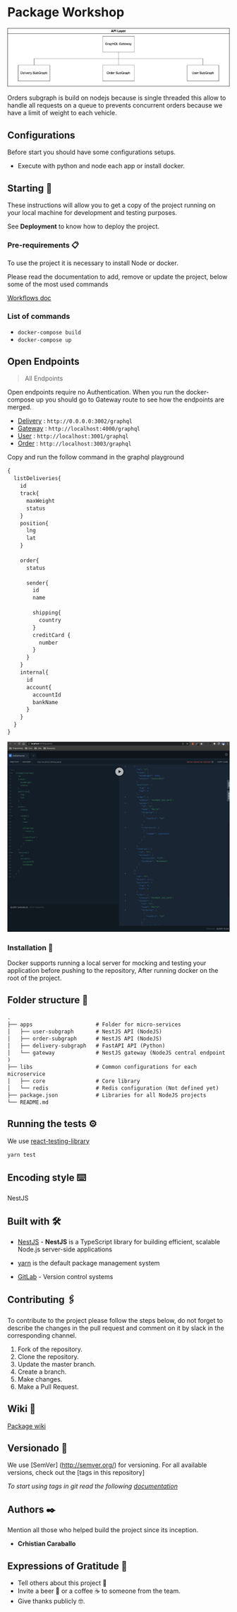 # Package Workshop

![Package Workshop Header](./docs/assets/architecture.png)

Orders subgraph is build on nodejs because is single threaded this allow to handle all requests on a queue to prevents concurrent orders because we have a limit of weight to each vehicle.

## Configurations

Before start you should have some configurations setups.

- Execute with python and node each app or install docker.

## Starting  🚀

These instructions will allow you to get a copy of the project running on your local machine for development and testing purposes.

See **Deployment** to know how to deploy the project.

### Pre-requirements 📋

To use the project it is necessary to install Node or docker.

Please read the documentation to add, remove or update the project, below some of the most used commands

[Workflows doc](https://docs.docker.com/)

### **List of commands**

- `docker-compose build`
- `docker-compose up`

## Open Endpoints

> All Endpoints

Open endpoints require no Authentication. When you run the docker-compose up you should go to Gateway route to see how the endpoints are merged.

- [Delivery](./docs/login.md) : `http://0.0.0.0:3002/graphql`
- [Gateway](./docs/signup.md) : `http://localhost:4000/graphql`
- [User](./docs/signup.md) : `http://localhost:3001/graphql`
- [Order](./docs/signup.md) : `http://localhost:3003/graphql`

Copy and run the follow command in the graphql playground

```graphql
{
  listDeliveries{
    id
    track{
      maxWeight
      status
    }
    position{
      lng
      lat
    }
    
    order{
      status
      
      sender{
        id
        name
        
        shipping{
          country
        }
        creditCard {
          number
        }
      }
    }
    internal{
      id
      account{
        accountId
        bankName
      }
    }
  }
}
```

![Example request](./docs/assets/example.png)

### Installation  🔧

Docker supports running a local server for mocking and testing your application before pushing to the repository, After running docker on the root of the project.

## Folder structure 🦴

    .
    ├── apps                    # Folder for micro-services
    │   ├── user-subgraph       # NestJS API (NodeJS)
    │   ├── order-subgraph      # NestJS API (NodeJS)
    │   ├── delivery-subgraph   # FastAPI API (Python)
    │   └── gateway             # NestJS gateway (NodeJS central endpoint )
    ├── libs                    # Common configurations for each microservice
    │   ├── core                # Core library
    │   └── redis               # Redis configuration (Not defined yet)
    ├── package.json            # Libraries for all NodeJS projects
    └── README.md

## Running the tests ⚙️

We use [react-testing-library](https://testing-library.com/docs/react-testing-library/intro/)

```sh
yarn test
```

## Encoding style  ⌨️

NestJS

## Built with  🛠️

- [NestJS](https://docs.nestjs.com/)  - **NestJS** is a TypeScript library for building efficient, scalable Node.js server-side applications

- [yarn](https://yarnpkg.com/) is the default package management system

- [GitLab](https://about.gitlab.com/) - Version control systems

## Contributing  🖇️

To contribute to the project please follow the steps below, do not forget to describe the changes in the pull request and comment on it by slack in the corresponding channel.

1. Fork of the repository.
2. Clone the repository.
3. Update the master branch.
4. Create a branch.
5. Make changes.
6. Make a Pull Request.

## Wiki  📖

[Package wiki](https://google.com)

## Versionado  📌

We use [SemVer] (<http://semver.org/>) for versioning. For all available versions, check out the [tags in this repository]

_To start using tags in git read the following [documentation](https://www.atlassian.com/git/tutorials/inspecting-a-repository/git-tag)_

## Authors  ✒️

Mention all those who helped build the project since its inception.

- **Crhistian Caraballo**

## Expressions of Gratitude  🎁

- Tell others about this project 📢
- Invite a beer 🍺 or a coffee ☕ to someone from the team.
- Give thanks publicly 🤓.
  
